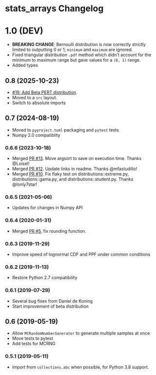 # stats_arrays Changelog

# 1.0 (DEV)

* **BREAKING CHANGE**: Bernoulli distribution is now correctly strictly limited to outputting 0 or 1; `minimum` and `maximum` are ignored.
* Fixed triangular distribution `.pdf` method which didn't account for the minimum to maximum range but gave values for a `(0, 1)` range.
* Added types

## 0.8 (2025-10-23)

* [#19: Add Beta PERT distribution](https://github.com/brightway-lca/stats_arrays/pull/19).
* Moved to a `src` layout.
* Switch to absolute imports

## 0.7 (2024-08-19)

* Moved to `pyproject.toml` packaging and `pytest` tests
* Numpy 2.0 compatiblity

### 0.6.6 (2023-10-18)

* Merged [PR #13](https://github.com/brightway-lca/stats_arrays/pull/13). Move argsort to save on execution time. Thanks @Loisel!
* Merged [PR #12](https://github.com/brightway-lca/stats_arrays/pull/12). Update links in readme. Thanks @mfastudillo!
* Merged [PR #10](https://github.com/brightway-lca/stats_arrays/pull/10). Fix flaky test on distributions::extreme.py, distributions::gama.py, and distributions::student.py. Thanks @lonly7star!

### 0.6.5 (2021-05-06)

* Updates for changes in Numpy API

### 0.6.4 (2020-01-31)

* Merged [PR #5](https://bitbucket.org/cmutel/stats_arrays/pull-requests/5/use-meanround-0-instead-of-round-mean/diff), fix rounding function.

### 0.6.3 (2019-11-29)

* Improve speed of lognormal CDF and PPF under common conditions

### 0.6.2 (2019-11-13)

* Restore Python 2.7 compatibility

### 0.6.1 (2019-07-29)

* Several bug fixes from Daniel de Koning
* Start improvement of beta distribution

## 0.6 (2019-05-19)

* Allow `MCRandomNumberGenerator` to generate multiple samples at once
* Move tests to pytest
* Add tests for MCRNG

### 0.5.1 (2019-05-11)

* Import from `collections.abc` when possible, for Python 3.8 support.
